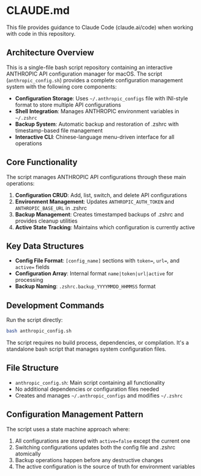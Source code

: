 # CLAUDE.md

This file provides guidance to Claude Code (claude.ai/code) when working with code in this repository.

## Architecture Overview

This is a single-file bash script repository containing an interactive ANTHROPIC API configuration manager for macOS. The script (`anthropic_config.sh`) provides a complete configuration management system with the following core components:

- **Configuration Storage**: Uses `~/.anthropic_configs` file with INI-style format to store multiple API configurations
- **Shell Integration**: Manages ANTHROPIC environment variables in `~/.zshrc` 
- **Backup System**: Automatic backup and restoration of .zshrc with timestamp-based file management
- **Interactive CLI**: Chinese-language menu-driven interface for all operations

## Core Functionality

The script manages ANTHROPIC API configurations through these main operations:

1. **Configuration CRUD**: Add, list, switch, and delete API configurations
2. **Environment Management**: Updates `ANTHROPIC_AUTH_TOKEN` and `ANTHROPIC_BASE_URL` in .zshrc
3. **Backup Management**: Creates timestamped backups of .zshrc and provides cleanup utilities
4. **Active State Tracking**: Maintains which configuration is currently active

## Key Data Structures

- **Config File Format**: `[config_name]` sections with `token=`, `url=`, and `active=` fields
- **Configuration Array**: Internal format `name|token|url|active` for processing
- **Backup Naming**: `.zshrc.backup_YYYYMMDD_HHMMSS` format

## Development Commands

Run the script directly:
```bash
bash anthropic_config.sh
```

The script requires no build process, dependencies, or compilation. It's a standalone bash script that manages system configuration files.

## File Structure

- `anthropic_config.sh`: Main script containing all functionality
- No additional dependencies or configuration files needed
- Creates and manages `~/.anthropic_configs` and modifies `~/.zshrc`

## Configuration Management Pattern

The script uses a state machine approach where:
1. All configurations are stored with `active=false` except the current one
2. Switching configurations updates both the config file and .zshrc atomically
3. Backup operations happen before any destructive changes
4. The active configuration is the source of truth for environment variables